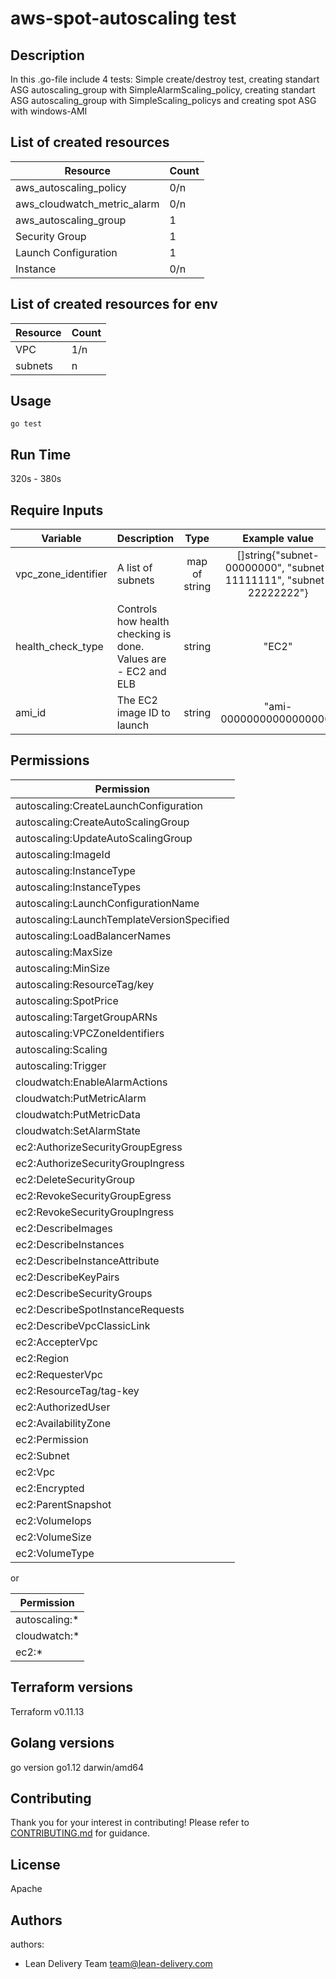 # aws-spot-autoscaling test

## Description

In this .go-file include 4 tests: Simple create/destroy test, creating standart ASG autoscaling_group with SimpleAlarmScaling_policy, creating standart ASG autoscaling_group with SimpleScaling_policys and creating spot ASG with windows-AMI

## List of created resources

| Resource | Count |
|------|---|
| aws_autoscaling_policy | 0/n |
| aws_cloudwatch_metric_alarm | 0/n |
| aws_autoscaling_group | 1 |
| Security Group | 1 |
| Launch Configuration | 1 |
| Instance | 0/n |


## List of created resources for env

| Resource | Count |
|------|---|
| VPC | 1/n |
| subnets | n |

## Usage

```
go test
```

## Run Time

320s - 380s


## Require Inputs

| Variable | Description | Type | Example value |
|------|-------------|:----:|:-----:|
| vpc_zone_identifier | A list of subnets | map of string | []string{"subnet-00000000", "subnet-11111111", "subnet-22222222"} |
| health_check_type | Controls how health checking is done. Values are - EC2 and ELB | string | "EC2" |
| ami_id | The EC2 image ID to launch | string | "ami-00000000000000000" |


## Permissions

| Permission |
|------|
| autoscaling:CreateLaunchConfiguration |
| autoscaling:CreateAutoScalingGroup |
| autoscaling:UpdateAutoScalingGroup |
| autoscaling:ImageId |
| autoscaling:InstanceType |
| autoscaling:InstanceTypes |
| autoscaling:LaunchConfigurationName |
| autoscaling:LaunchTemplateVersionSpecified |
| autoscaling:LoadBalancerNames |
| autoscaling:MaxSize |
| autoscaling:MinSize |
| autoscaling:ResourceTag/key |
| autoscaling:SpotPrice |
| autoscaling:TargetGroupARNs |
| autoscaling:VPCZoneIdentifiers |
| autoscaling:Scaling |
| autoscaling:Trigger |
| cloudwatch:EnableAlarmActions |
| cloudwatch:PutMetricAlarm |
| cloudwatch:PutMetricData |
| cloudwatch:SetAlarmState |
| ec2:AuthorizeSecurityGroupEgress |
| ec2:AuthorizeSecurityGroupIngress |
| ec2:DeleteSecurityGroup |
| ec2:RevokeSecurityGroupEgress |
| ec2:RevokeSecurityGroupIngress |
| ec2:DescribeImages |
| ec2:DescribeInstances |
| ec2:DescribeInstanceAttribute |
| ec2:DescribeKeyPairs |
| ec2:DescribeSecurityGroups |
| ec2:DescribeSpotInstanceRequests |
| ec2:DescribeVpcClassicLink |
| ec2:AccepterVpc |
| ec2:Region |
| ec2:RequesterVpc |
| ec2:ResourceTag/tag-key |
| ec2:AuthorizedUser |
| ec2:AvailabilityZone |
| ec2:Permission |
| ec2:Subnet |
| ec2:Vpc |
| ec2:Encrypted |
| ec2:ParentSnapshot |
| ec2:VolumeIops |
| ec2:VolumeSize |
| ec2:VolumeType |

or

| Permission |
|------|
| autoscaling:* |
| cloudwatch:* |
| ec2:* |



## Terraform versions

Terraform v0.11.13

## Golang versions

go version go1.12 darwin/amd64


## Contributing

Thank you for your interest in contributing! Please refer to [CONTRIBUTING.md](https://github.com/lean-delivery/tf-module-aws-spot-autoscaling/blob/master/CONTRIBUTING.md) for guidance.

## License

Apache

## Authors

authors:
  - Lean Delivery Team <team@lean-delivery.com>
